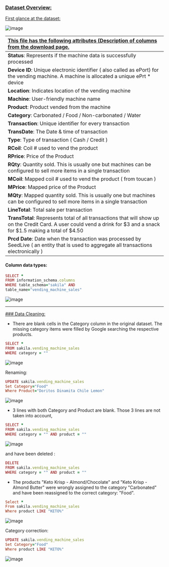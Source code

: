 ### <ins>Dataset Overview:</ins>

<ins>First glance at the dataset:</ins>


![image](https://user-images.githubusercontent.com/69303154/207075567-f4e4273e-f9ab-4737-a8a2-8d1c8c29f30b.png)


|<ins>This file has the following attributes (Description of columns from the download page.|
|:-----------------------------------|
|**Status**: Represents if the machine data is successfully processed|
|**Device ID**: Unique electronic identifier ( also called as ePort) for the vending machine. A machine is allocated a unique ePrt * device|
|**Location**: Indicates location of the vending machine|
|**Machine**: User-friendly machine name|
|**Product**: Product vended from the machine|
|**Category**: Carbonated / Food / Non-carbonated / Water|
|**Transaction**: Unique identifier for every transaction|
|**TransDate**: The Date & time of transaction|
|**Type**: Type of transaction ( Cash / Credit )|
|**RCoil**: Coil # used to vend the product|
|**RPrice**: Price of the Product|
|**RQty**: Quantity sold. This is usually one but machines can be configured to sell more items in a single transaction|
|**MCoil**: Mapped coil # used to vend the product ( from toucan )|
|**MPrice**: Mapped price of the Product|
|**MQty**: Mapped quantity sold. This is usually one but machines can be configured to sell more items in a single transaction|
|**LineTotal**: Total sale per transaction|
|**TransTotal**: Represents total of all transactions that will show up on the Credit Card. A user could vend a drink for $3 and a snack for $1.5 making a total of $4.50|
|**Prcd Date**: Date when the transaction was processed by SeedLive ( an entity that is used to aggregate all transactions electronically )|

  
#### </ins>Column data types:</ins>

```ruby
SELECT *
FROM information_schema.columns
WHERE table_schema="sakila" AND
table_name="vending_machine_sales"
```
![image](https://user-images.githubusercontent.com/69303154/207077261-2969ec43-ecbc-49e9-84df-f7952ff6dc1d.png)

---

<ins>### Data Cleaning:</ins>

- There are blank cells in the Category column in the original dataset. The missing category items were filled by Google searching the respective products. 

```ruby
SELECT *
FROM sakila.vending_machine_sales
WHERE category = "" 
```
![image](https://user-images.githubusercontent.com/69303154/207079961-189c125f-21c3-407f-bf01-cda6f021c5c8.png)

Renaming:
```ruby
UPDATE sakila.vending_machine_sales 
Set Category="Food"
Where Product="Doritos Dinamita Chile Lemon"
```
![image](https://user-images.githubusercontent.com/69303154/207081402-1d73a5df-c1ab-4f5c-89f7-78a00675893a.png)


- 3 lines with both Category and Product are blank. Those 3 lines are not taken into account,

```ruby
SELECT *
FROM sakila.vending_machine_sales
WHERE category = "" AND product = ""
```
![image](https://user-images.githubusercontent.com/69303154/207078307-42b0a7ca-a70a-4599-8a8c-2fff24718d04.png)

and have been deleted : 

```ruby
DELETE
FROM sakila.vending_machine_sales
WHERE category = "" AND product = ""
```
- The products "Keto Krisp - Almond/Chocolate" and "Keto Krisp - Almond Butter" were wrongly assigned to the category "Carbonated" and have been reassigned to the correct category: "Food". 

```ruby
Select *
From sakila.vending_machine_sales
Where product LIKE "KETO%"
```
![image](https://user-images.githubusercontent.com/69303154/207094754-d98a2585-b11f-43f5-8d06-3dd4a90cf8fe.png)


Category correction:
```ruby
UPDATE sakila.vending_machine_sales 
Set Category="Food"
Where product LIKE "KETO%"
```
![image](https://user-images.githubusercontent.com/69303154/207093493-b01d3db4-e68a-4858-a7c4-469c868fc830.png)
